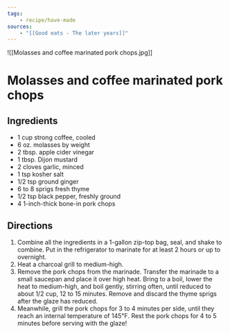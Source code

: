 ```yaml
---
tags:
    - recipe/have-made
sources: 
    - "[[Good eats - The later years]]"
---
```

![[Molasses and coffee marinated pork chops.jpg]]
# Molasses and coffee marinated pork chops
## Ingredients
- 1 cup strong coffee, cooled
- 6 oz. molasses by weight
- 2 tbsp. apple cider vinegar
- 1 tbsp. Dijon mustard
- 2 cloves garlic, minced
- 1 tsp kosher salt
- 1/2 tsp ground ginger
- 6 to <span data-qty-parse>8</span> sprigs fresh thyme
- 1/2 tsp black pepper, freshly ground
- 4 1-inch-thick bone-in pork chops
## Directions
1. Combine all the ingredients in a 1-gallon zip-top bag, seal, and shake to combine.  Put in the refrigerator to marinate for at least 2 hours or up to overnight.
2. Heat a charcoal grill to medium-high.
3. Remove the pork chops from the marinade.  Transfer the marinade to a small saucepan and place it over high heat.  Bring to a boil, lower the heat to medium-high, and boil gently, stirring often, until reduced to about 1/2 cup, 12 to 15 minutes.  Remove and discard the thyme sprigs after the glaze has reduced. 
4. Meanwhile, grill the pork chops for 3 to 4 minutes per side, until they reach an internal temperature of 145℉.  Rest the pork chops for 4 to 5 minutes before serving with the glaze!